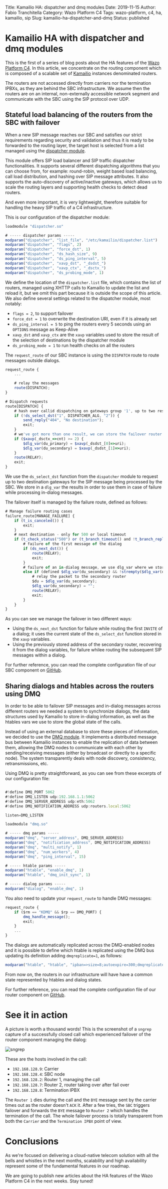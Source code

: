 Title: Kamailio HA: dispatcher and dmq modules
Date: 2019-11-15
Author: Fabio Tranchitella
Category: Wazo Platform C4
Tags: wazo-platform, c4, ha, kamailio, sip
Slug: kamailio-ha-dispatcher-and-dmq
Status: published

# Kamailio HA with dispatcher and dmq modules

This is the first of a series of blog posts about the HA features of the [Wazo Platform C4](/blog/wazo-platform-c4-overview). In this article, we concentrate on the routing component which is composed of a scalable set of [Kamailio](https://www.kamailio.org/) instances denominated routers.

The routers are not accessed directly from carriers nor the termination IPBXs, as they are behind the SBC infrastructure. We assume then the routers are on an internal, non-externally accessible network segment and communicate with the SBC using the SIP protocol over UDP.

## Stateful load balancing of the routers from the SBC with failover

When a new SIP message reaches our SBC and satisfies our strict requirements regarding security and validation and thus it is ready to be forwarded to the routing layer, the target host is selected from a list managed using the [dispatcher module](https://kamailio.org/docs/modules/stable/modules/dispatcher.html).

This module offers SIP load balancer and SIP traffic dispatcher functionalities. It supports several different dispatching algorithms that you can choose from, for example: round-robin, weight based load balancing, call load distribution, and hashing over SIP message attributes. It also supports the auto-discovery of active/inactive gateways, which allows us to scale the routing layers and supporting health checks to detect dead routers.

And even more important, it is very lightweight, therefore suitable for handling the heavy SIP traffic of a C4 infrastructure.

This is our configuration of the dispatcher module:

```Javascript
loadmodule "dispatcher.so"

# ----- dispatcher params -----
modparam("dispatcher", "list_file", "/etc/kamailio/dispatcher.list")
modparam("dispatcher", "flags", 2)
modparam("dispatcher", "force_dst", 1)
modparam("dispatcher", "ds_hash_size", 9)
modparam("dispatcher", "ds_ping_interval", 5)
modparam("dispatcher", "xavp_dst", "_dsdst_")
modparam("dispatcher", "xavp_ctx", "_dsctx_")
modparam("dispatcher", "ds_probing_mode", 1)
```

We define the location of the `dispatcher.list` file, which contains the list of routers, managed using XHTTP calls to Kamailio to update the list and reload it, but we omit this part because it is outside the scope of this article. We also define several settings related to the dispatcher module, most notably:

* `flags = 2`, to support failover
* `force_dst = 1` to overwrite the destination URI, even if it is already set
* `ds_ping_interval = 5` to ping the routers every 5 seconds using an `OPTIONS` message as Keep-Alive
* `xavp_dst` and `xavp_ctx` are the `xavp` variables used to store the result of the selection of destinations by the dispatcher module
* `ds_probing_mode = 1` to run health checks on all the routers

The `request_route` of our SBC instance is using the `DISPATCH` route to route messages outside dialogs.

```Javascript
request_route {
    ...

    # relay the messages
    route(DISPATCH);
}

# Dispatch requests
route[DISPATCH] {
    # hash over callid dispatching on gateways group '1', up to two results
    if (!ds_select_dst("1", DISPATCHER_ALG, "2")) {
        send_reply("404", "No destination");
        exit;
    }
    # we've got more than one result, we can store the failover router in a dlg_var
    if ($xavp(_dsctx_=>cnt) >= 2) {
        $dlg_var(du_primary) = $xavp(_dsdst_[0]=>uri);
        $dlg_var(du_secondary) = $xavp(_dsdst_[1]=>uri);
    }
    route(RELAY);
    exit;
}
```

We use the `ds_select_dst` function from the `dispatcher` module to request up to two destination gateways for the SIP message being processed by the SBC. We store in a `dlg_var` the results in order to use them in case of failure while processing in-dialog messages.

The failover itself is managed by the failure route, defined as follows:

```Javascript
# Manage failure routing cases
failure_route[MANAGE_FAILURE] {
    if (t_is_canceled()) {
        exit;
    }
    # next destination - only for 500 or local timeout
    if (t_check_status("500") or (t_branch_timeout() and !t_branch_replied())) {
        # failure of the first message of the dialog
        if (ds_next_dst()) {
            route(RELAY);
            exit;
        }
        # failure of an in-dialog message, we use dlg_var where we stored the secondary router
        else if (defined $dlg_var(du_secondary) && !strempty($dlg_var(du_secondary))) {
            # relay the packet to the secondary router
            $du = $dlg_var(du_secondary);
            $dlg_var(du_secondary) = "";
            route(RELAY);
            exit;
        }
    }
}
```

As you can see we manage the failover in two different ways:

* Using the `ds_next_dst` function for failure while routing the first `INVITE` of a dialog; it uses the current state of the `ds_select_dst` function stored in the `xavp` variables.
* Using the previously stored address of the secondary router, recovering it from the dialog variables, for failure whilee routing the subsequent SIP messages within a dialog.

For further reference, you can read the complete configuration file of our SBC component on [GitHub](https://github.com/wazo-platform/wazo-c4-sbc).

## Sharing dialogs and htables across the routers using DMQ

In order to be able to failover SIP messages and in-dialog messages across different routers we needed a system to synchronize dialogs, the data structures used by Kamailio to store in-dialog information, as well as the htables vars we use to store the global state of the calls.

Instead of using an external database to store these pieces of information, we decided to use the [DMQ module](https://kamailio.org/docs/modules/stable/modules/dmq.html). It implements a distributed message bus between Kamailio instances to enable the replication of data between them, allowing the DMQ nodes to communicate with each other by sending/receiving messages (either by broadcast or directly to a specific node). The system transparently deals with node discovery, consistency, retransmissions, etc.

Using DMQ is pretty straightforward, as you can see from these excerpts of our configuration file:

```Javascript

#!define DMQ_PORT 5062
#!define DMQ_LISTEN udp:192.168.1.1:5062
#!define DMQ_SERVER_ADDRESS udp:eth:5062
#!define DMQ_NOTIFICATION_ADDRESS udp:routers.local:5062

listen=DMQ_LISTEN

loadmodule "dmq.so"

# ----- dmq params -----
modparam("dmq", "server_address", DMQ_SERVER_ADDRESS)
modparam("dmq", "notification_address", DMQ_NOTIFICATION_ADDRESS)
modparam("dmq", "multi_notify", 1)
modparam("dmq", "num_workers", 4)
modparam("dmq", "ping_interval", 15)

# ----- htable params -----
modparam("htable", "enable_dmq", 1)
modparam("htable", "dmq_init_sync", 1)

# ----- dialog params -----
modparam("dialog", "enable_dmq", 1)
```

You also need to update your `request_route` to handle DMQ messages:

```Javascript
request_route {
    if ($rm == "KDMQ" && $rp == DMQ_PORT) {
        dmq_handle_message();
        exit;
    }
    ...
}
```

The dialogs are automatically replicated across the DMQ-enabled nodes and it is possible to define which htable is replicated using the DMQ bus updating its definition adding `dmqreplicate=1`, as follows:

```Javascript
modparam("htable", "htable", "ipban=>size=8;autoexpire=300;dmqreplicate=1;")
```

From now on, the routers in our infrastructure will have have a common state represented by htables and dialog states.

For further reference, you can read the complete configuration file of our router component on [GitHub](https://github.com/wazo-platform/wazo-c4-router).

# See it in action

A picture is worth a thousand words! This is the screenshot of a `sngrep` capture of a successfully closed call which experienced failover of the router component managing the dialog:

![sngrep](../../images/blog/kamailio-ha-dispatcher-and-dmq/1.png)

These are the hosts involved in the call:

* `192.168.128.9`: Carrier
* `192.168.128.4`: SBC node
* `192.168.128.2`: Router 1, managing the call
* `192.168.128.7`: Router 2, router taking over after fail over
* `192.168.128.8`: Termination IPBX

The `Router 1` dies during the call and the `BYE` message sent by the carrier times out as the router doesn't `ACK` it.
After a few tries, the `SBC` triggers failover and forwards the `BYE` message to `Router 2` which handles the termination of the call.
The whole failover process is totally transparent from both the `Carrier` and the `Termination IPBX` point of view.

# Conclusions

As we're focused on delivering a cloud-native telecom solution with all the bells and whistles in the next months, scalability and high availability represent some of the fundamental features in our roadmap.

We are going to publish new articles about the HA features of the Wazo Platform C4 in the next weeks. Stay tuned!
